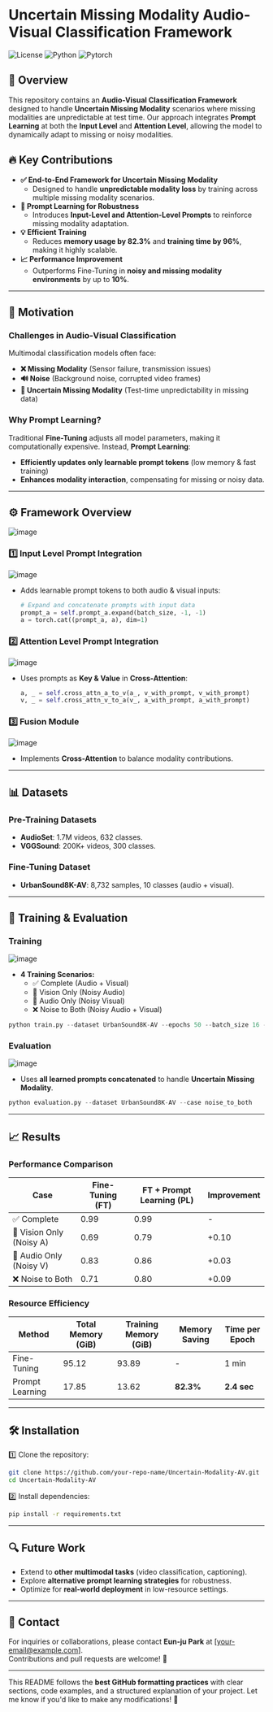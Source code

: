 # **Uncertain Missing Modality Audio-Visual Classification Framework**

![License](https://img.shields.io/badge/license-MIT-blue.svg)
![Python](https://img.shields.io/badge/python-3.8+-blue.svg)
![Pytorch](https://img.shields.io/badge/pytorch-1.10%2B-red.svg)

## 🚀 **Overview**
This repository contains an **Audio-Visual Classification Framework** designed to handle **Uncertain Missing Modality** scenarios where missing modalities are unpredictable at test time. Our approach integrates **Prompt Learning** at both the **Input Level** and **Attention Level**, allowing the model to dynamically adapt to missing or noisy modalities.

## 🔥 **Key Contributions**
- **✅ End-to-End Framework for Uncertain Missing Modality**
  - Designed to handle **unpredictable modality loss** by training across multiple missing modality scenarios.
- **🎯 Prompt Learning for Robustness**
  - Introduces **Input-Level and Attention-Level Prompts** to reinforce missing modality adaptation.
- **💡 Efficient Training**
  - Reduces **memory usage by 82.3%** and **training time by 96%**, making it highly scalable.
- **📈 Performance Improvement**
  - Outperforms Fine-Tuning in **noisy and missing modality environments** by up to **10%**.

---

## 📌 **Motivation**
### **Challenges in Audio-Visual Classification**
Multimodal classification models often face:
- **❌ Missing Modality** (Sensor failure, transmission issues)
- **🔊 Noise** (Background noise, corrupted video frames)
- **🔄 Uncertain Missing Modality** (Test-time unpredictability in missing data)

### **Why Prompt Learning?**
Traditional **Fine-Tuning** adjusts all model parameters, making it computationally expensive. Instead, **Prompt Learning**:
- **Efficiently updates only learnable prompt tokens** (low memory & fast training)
- **Enhances modality interaction**, compensating for missing or noisy data.

---

## ⚙️ **Framework Overview**
![image](https://github.com/user-attachments/assets/0e39ca01-fa8f-40a0-98b3-2634118be8f9)

### **1️⃣ Input Level Prompt Integration**
![image](https://github.com/user-attachments/assets/45f46dbf-0446-40fe-a42b-06257a1dc56a)

- Adds learnable prompt tokens to both audio & visual inputs:
  ```python
  # Expand and concatenate prompts with input data
  prompt_a = self.prompt_a.expand(batch_size, -1, -1)
  a = torch.cat((prompt_a, a), dim=1)
  ```

### **2️⃣ Attention Level Prompt Integration**
![image](https://github.com/user-attachments/assets/9b85d6c3-79b6-4c86-9271-53bbc0995710)
- Uses prompts as **Key & Value** in **Cross-Attention**:
  ```python
  a, _ = self.cross_attn_a_to_v(a_, v_with_prompt, v_with_prompt)
  v, _ = self.cross_attn_v_to_a(v_, a_with_prompt, a_with_prompt)
  ```

### **3️⃣ Fusion Module**
![image](https://github.com/user-attachments/assets/b0ef7f20-3609-4b5b-b155-3d8c06de015d)
- Implements **Cross-Attention** to balance modality contributions.

---

## 📊 **Datasets**
### **Pre-Training Datasets**
- **AudioSet**: 1.7M videos, 632 classes.
- **VGGSound**: 200K+ videos, 300 classes.

### **Fine-Tuning Dataset**
- **UrbanSound8K-AV**: 8,732 samples, 10 classes (audio + visual).

---

## 🎯 **Training & Evaluation**
### **Training**
![image](https://github.com/user-attachments/assets/83e9fd24-87c0-44aa-b883-b49fd75874e4)

- **4 Training Scenarios:**
  - ✅ Complete (Audio + Visual)
  - 🎥 Vision Only (Noisy Audio)
  - 🎵 Audio Only (Noisy Visual)
  - ❌ Noise to Both (Noisy Audio + Visual)

```python
python train.py --dataset UrbanSound8K-AV --epochs 50 --batch_size 16 --lr 1e-4
```

### **Evaluation**
![image](https://github.com/user-attachments/assets/63c2fee6-42ed-4239-919b-d30afa48992e)

- Uses **all learned prompts concatenated** to handle **Uncertain Missing Modality**.

```python
python evaluation.py --dataset UrbanSound8K-AV --case noise_to_both
```

---

## 📈 **Results**
### **Performance Comparison**
| Case                     | Fine-Tuning (FT) | FT + Prompt Learning (PL) | Improvement |
|--------------------------|------------------|----------------------------|-------------|
| ✅ Complete               | 0.99            | 0.99                       | -           |
| 🎥 Vision Only (Noisy A)  | 0.69            | 0.79                       | +0.10       |
| 🎵 Audio Only (Noisy V)   | 0.83            | 0.86                       | +0.03       |
| ❌ Noise to Both         | 0.71            | 0.80                       | +0.09       |

### **Resource Efficiency**
| Method         | Total Memory (GiB) | Training Memory (GiB) | Memory Saving | Time per Epoch |
|----------------|---------------------|-----------------------|---------------|----------------|
| Fine-Tuning    | 95.12              | 93.89                | -             | 1 min          |
| Prompt Learning| 17.85              | 13.62                | **82.3%**     | **2.4 sec**    |

---

## 🛠️ **Installation**
1️⃣ Clone the repository:
```bash
git clone https://github.com/your-repo-name/Uncertain-Modality-AV.git
cd Uncertain-Modality-AV
```
2️⃣ Install dependencies:
```bash
pip install -r requirements.txt
```

---

## 🔍 **Future Work**
- Extend to **other multimodal tasks** (video classification, captioning).
- Explore **alternative prompt learning strategies** for robustness.
- Optimize for **real-world deployment** in low-resource settings.

---

## 🤝 **Contact**
For inquiries or collaborations, please contact **Eun-ju Park** at [your-email@example.com].  
Contributions and pull requests are welcome! 🚀

---

This README follows the **best GitHub formatting practices** with clear sections, code examples, and a structured explanation of your project. Let me know if you'd like to make any modifications! 🚀
